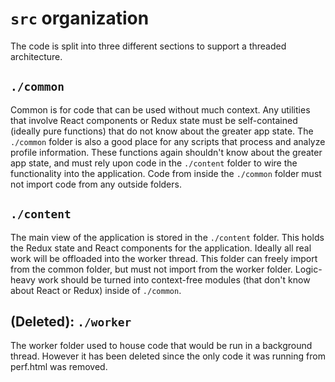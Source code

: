 # `src` organization

The code is split into three different sections to support a threaded architecture.

## `./common`

Common is for code that can be used without much context. Any utilities that involve React components or Redux state must be self-contained (ideally pure functions) that do not know about the greater app state. The `./common` folder is also a good place for any scripts that process and analyze profile information. These functions again shouldn't know about the greater app state, and must rely upon code in the `./content` folder to wire the functionality into the application. Code from inside the `./common` folder must not import code from any outside folders.

## `./content`

The main view of the application is stored in the `./content` folder. This holds the Redux state and React components for the application. Ideally all real work will be offloaded into the worker thread. This folder can freely import from the common folder, but must not import from the worker folder. Logic-heavy work should be turned into context-free modules (that don't know about React or Redux) inside of `./common`.

## (Deleted): `./worker`

The worker folder used to house code that would be run in a background thread. However it has been deleted since the only code it was running from perf.html was removed.